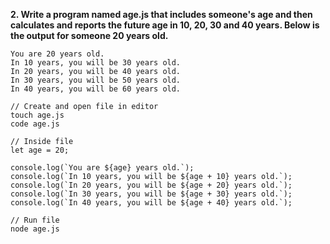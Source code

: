 **2. Write a program named age.js that includes someone's age and then calculates and reports the future age in 10, 20, 30 and 40 years. Below is the output for someone 20 years old.**

```
You are 20 years old.
In 10 years, you will be 30 years old.
In 20 years, you will be 40 years old.
In 30 years, you will be 50 years old.
In 40 years, you will be 60 years old.
```

```
// Create and open file in editor
touch age.js
code age.js

// Inside file
let age = 20;

console.log(`You are ${age} years old.`);
console.log(`In 10 years, you will be ${age + 10} years old.`);
console.log(`In 20 years, you will be ${age + 20} years old.`);
console.log(`In 30 years, you will be ${age + 30} years old.`);
console.log(`In 40 years, you will be ${age + 40} years old.`);

// Run file
node age.js
```
